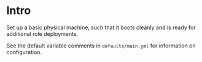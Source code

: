 # Intro
Set up a basic physical machine, such that it boots cleanly and is ready for additional role deployments.

See the default variable comments in `defaults/main.yml` for information on configuration.
